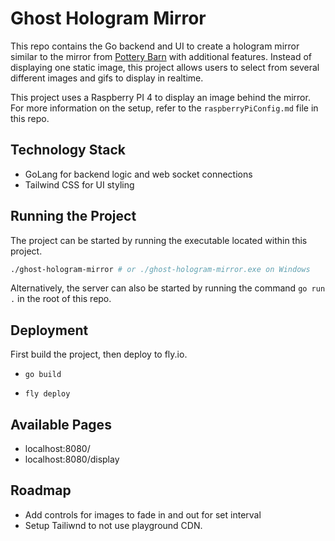 # Ghost Hologram Mirror

This repo contains the Go backend and UI to create a hologram mirror similar to the mirror from [Pottery Barn](https://www.potterybarn.com/products/ghost-hologram-mirror/) with additional features. Instead of displaying one static image, this project allows users to select from several different images and gifs to display in realtime.

This project uses a Raspberry PI 4 to display an image behind the mirror. For more information on the setup, refer to the `raspberryPiConfig.md` file in this repo.

## Technology Stack

- GoLang for backend logic and web socket connections
- Tailwind CSS for UI styling

## Running the Project

The project can be started by running the executable located within this project.

```bash
./ghost-hologram-mirror # or ./ghost-hologram-mirror.exe on Windows
```

Alternatively, the server can also be started by running the command `go run .` in the root of this repo.

## Deployment

First build the project, then deploy to fly.io.

- `go build`

- `fly deploy`

## Available Pages

- localhost:8080/
- localhost:8080/display

## Roadmap

- Add controls for images to fade in and out for set interval
- Setup Tailiwnd to not use playground CDN.
